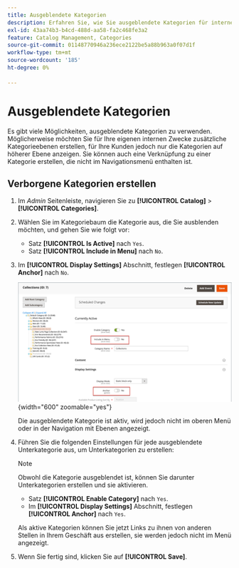 ```yaml
---
title: Ausgeblendete Kategorien
description: Erfahren Sie, wie Sie ausgeblendete Kategorien für interne Zwecke verwenden oder mit einer Kategorie verknüpfen, die nicht im Navigationsmenü enthalten ist.
exl-id: 43aa74b3-b4cd-488d-aa58-fa2c468fe3a2
feature: Catalog Management, Categories
source-git-commit: 01148770946a236ece2122be5a88b963a0f07d1f
workflow-type: tm+mt
source-wordcount: '185'
ht-degree: 0%

---
```


# Ausgeblendete Kategorien

Es gibt viele Möglichkeiten, ausgeblendete Kategorien zu verwenden. Möglicherweise möchten Sie für Ihre eigenen internen Zwecke zusätzliche Kategorieebenen erstellen, für Ihre Kunden jedoch nur die Kategorien auf höherer Ebene anzeigen. Sie können auch eine Verknüpfung zu einer Kategorie erstellen, die nicht im Navigationsmenü enthalten ist.

## Verborgene Kategorien erstellen

1. Im _Admin_ Seitenleiste, navigieren Sie zu **[!UICONTROL Catalog]** > **[!UICONTROL Categories]**.

1. Wählen Sie im Kategoriebaum die Kategorie aus, die Sie ausblenden möchten, und gehen Sie wie folgt vor:

   - Satz **[!UICONTROL Is Active]** nach `Yes`.
   - Satz **[!UICONTROL Include in Menu]** nach `No`.

1. Im **[!UICONTROL Display Settings]** Abschnitt, festlegen **[!UICONTROL Anchor]** nach `No`.

   ![Ausgeblendete Kategorie](./assets/hidden-categories.png){width="600" zoomable="yes"}

   Die ausgeblendete Kategorie ist aktiv, wird jedoch nicht im oberen Menü oder in der Navigation mit Ebenen angezeigt.

1. Führen Sie die folgenden Einstellungen für jede ausgeblendete Unterkategorie aus, um Unterkategorien zu erstellen:

   >[!NOTE]
   >
   >Obwohl die Kategorie ausgeblendet ist, können Sie darunter Unterkategorien erstellen und sie aktivieren.

   - Satz **[!UICONTROL Enable Category]** nach `Yes`.
   - Im **[!UICONTROL Display Settings]** Abschnitt, festlegen **[!UICONTROL Anchor]** nach `Yes`.

   Als aktive Kategorien können Sie jetzt Links zu ihnen von anderen Stellen in Ihrem Geschäft aus erstellen, sie werden jedoch nicht im Menü angezeigt.

1. Wenn Sie fertig sind, klicken Sie auf **[!UICONTROL Save]**.
